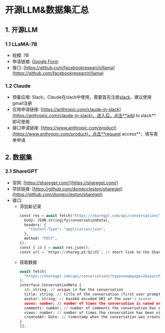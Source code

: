 # 开源LLM&数据集汇总

## 1. 开源LLM

### 1.1 LLaMA-7B
- 规模: 7B
- 申请链接: [Google Form](https://docs.google.com/forms/d/e/1FAIpQLSfqNECQnMkycAp2jP4Z9TFX0cGR4uf7b_fBxjY_OjhJILlKGA/viewform)
- 接口: [https://github.com/facebookresearch/llama](https://github.com/facebookresearch/llama)

### 1.2 Claude
- 预备应用: Slack，Claude在slack中使用，需要首先注册[slack](www.slack.com)，建议使用gmail注册
- 应用申请链接: [https://anthropic.com/claude-in-slack](https://anthropic.com/claude-in-slack)，进入后，点击**add to slack**即可使用
- 接口申请链接: [https://www.anthropic.com/product](https://www.anthropic.com/product)，点击**request access**，填写表单申请

## 2. 数据集

### 2.1 ShareGPT
- 官网: [https://sharegpt.com/](https://sharegpt.com/)
- 项目链接: [https://github.com/domeccleston/sharegpt](https://github.com/domeccleston/sharegpt)
- 接口: 
  - 添加新记录
    ```python
    const res = await fetch("https://sharegpt.com/api/conversations", {
      body: JSON.stringify(conversationData),
      headers: {
        "Content-Type": "application/json",
      },
      method: "POST",
    });
    const { id } = await res.json();
    const url = `https://shareg.pt/${id}`; // short link to the ShareGPT post
    ```
  - 获取数据
    ```python
    await fetch(
      "https://sharegpt.com/api/conversations?type=new&page=2&search=python"
    );
    interface ConversationMeta {
      id: string; // unique id for the conversation
      title: string; // title of the conversation (first user prompt)
      avatar: string; // base64 encoded URI of the user's avatar
      saves: number; // number of times the conversation is saved on ShareGPT
      comments: number; // number of comments the conversation has on ShareGPT
      views: number; // number of times the conversation has been viewed on ShareGPT
      createdAt: Date; // timestamp when the conversation was creataed
    }
    [];
    ```
